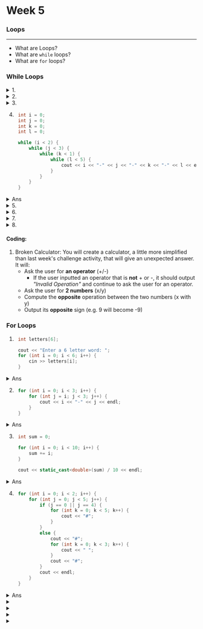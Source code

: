 # Week 5

### Loops
---
* What are Loops?
* What are `while` loops?
* What are `for` loops?

### While Loops
<details>
    <summary>1.</summary>

```c++
const int passScore = 70;
int score = 0;
bool isPassing;

while (!isPassing) {
    cout << "You! Shall! Not! Pass!" << endl;
    if (score >= 70) { isPassing = true; }

    score += 5;
}
```
</details>
<details>
    <summary>2.</summary>

```c++
int userNum = 0;
char userChar;

cout << "Enter a number: ";
cin >> userNum;
cout << "Enter a character: ";
cin >> userChar;

while (userNum != userChar) {
    cout << userNum << " != " << userChar << endl;
    
    cout << "Enter a number: ";
    cin >> userNum;
    cout << "Enter a character: ";
    cin >> userChar;
}

cout << userNum << " == " << userChar << endl;
```
</details>
<details>
    <summary>3.</summary>

```c++
srand(123456789); 
/*  Assume that the order of numbers is this:
    12423, 5501239, 49507, 93852, 6802058, 9433049, 81208392, 345836, 7, 23093280, 23249823, 10
*/
bool isTen = false;
int currNum = 0;

while (!isTen) {
    currNum = rand() % 10;
    if (currNum == 0) { isTen = true; }
    else {
        cout << currNum << endl;
    }
}
```
</details>

4. ```c++
    int i = 0;
    int j = 0;
    int k = 0;
    int l = 0;

    while (i < 2) {
        while (j < 3) {
            while (k < 1) {
                while (l < 5) {
                    cout << i << "-" << j << "-" << k << "-" << l << endl;
                }
            }
        }
    }
    ```
<details>
    <summary>Ans</summary>

0-0-0-0  
0-0-0-0  
0-0-0-0  
0-0-0-0  
0-0-0-0  
0-0-0-0  
0-0-0-0  
0-0-0-0  
0-0-0-0  
**INF**
</details>
<details>
    <summary>5.</summary>

</details>
<details>
    <summary>6.</summary>

</details>
<details>
    <summary>7.</summary>

</details>
<details>
    <summary>8.</summary>

</details>

#### Coding:
1. Broken Calculator: You will create a calculator, a little more simplified than last week's challenge activity, that will give an unexpected answer. It will:
    - Ask the user for __an operator__ (+/-) 
        - If the user inputted an operator that is __not__ + or -, it should output *"Invalid Operation"* and continue to ask the user for an operator.
    - Ask the user for __2 numbers__ (x/y)
    - Compute the **opposite** operation between the two numbers (x with y)
    - Output its **opposite** sign (e.g. 9 will become -9)

### For Loops
1. ```c++
    int letters[6];

    cout << "Enter a 6 letter word: ";
    for (int i = 0; i < 6; i++) {
        cin >> letters[i];
    }
    ```
<details>
    <summary>Ans</summary>

Enter a 6 letter word: *Pizzas*
</details>

2. ```c++
    for (int i = 0; i < 3; i++) {
        for (int j = i; j < 3; j++) {
            cout << i << "-" << j << endl;
        }
    }
    ```
<details>
    <summary>Ans</summary>

0-0  
0-1  
0-2  
1-1  
1-2  
2-2  
</details>

3. ```c++
    int sum = 0;

    for (int i = 0; i < 10; i++) {
        sum += i;
    }

    cout << static_cast<double>(sum) / 10 << endl;
    ```
<details>
    <summary>Ans</summary>

4.5
</details>

4. ```c++
    for (int i = 0; i < 2; i++) {
        for (int j = 0; j < 5; j++) {
            if (j == 0 || j == 4) {
                for (int k = 0; k < 5; k++) {
                    cout << "#";
                }
            }
            else {
                cout << "#";
                for (int k = 0; k < 3; k++) {
                    cout << " ";
                }
                cout << "#";
            }
            cout << endl;
        }
    }
    ```
<details>
    <summary>Ans</summary>
<p>
#####  
#   #  
#   #  
#   #  
#####  
#####  
#   #  
#   #  
#   #  
#####  
</p>
</details>
<details>
    <summary></summary>

</details>
<details>
    <summary></summary>

</details>
<details>
    <summary></summary>

</details>
<details>
    <summary></summary>

</details>
